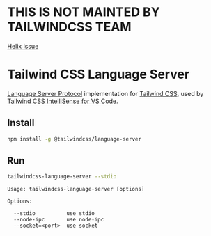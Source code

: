 # THIS IS NOT MAINTED BY TAILWINDCSS TEAM

[Helix issue](https://github.com/helix-editor/helix/issues/2213)
# Tailwind CSS Language Server

[Language Server Protocol](https://github.com/Microsoft/language-server-protocol) implementation for [Tailwind CSS](https://tailwindcss.com), used by [Tailwind CSS IntelliSense for VS Code](https://marketplace.visualstudio.com/items?itemName=bradlc.vscode-tailwindcss).

## Install

```bash
npm install -g @tailwindcss/language-server
```

## Run

```bash
tailwindcss-language-server --stdio
```

```
Usage: tailwindcss-language-server [options]

Options:

  --stdio          use stdio
  --node-ipc       use node-ipc
  --socket=<port>  use socket
```
